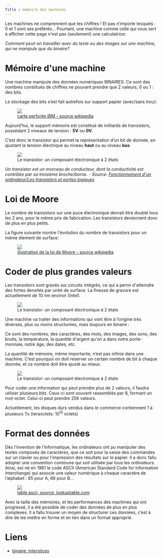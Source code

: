 ```yaml
---
Title : memoire des machines
---
```


Les machines ne comprennent que les chiffres ! Et pas n’importe lesquels : 0 et 1 sont ses préférés... Pourtant, une machine comme celle qui vous sert à afficher cette page n'est pas (seulement) une calculatrice:

*Comment peut-on travailler avec du texte ou des images sur une machine, qui ne manipule que du binaire?*

# Mémoire d'une machine
Une machine manipule des données numériques BINAIRES. Ce sont des nombres constitués de chiffres ne pouvant prendre que 2 valeurs, 0 ou 1 : des bits.

Le stockage des bits s’est fait autrefois sur support papier (avec/sans trou):

<figure>
  <a href="https://fr.wikipedia.org/wiki/Codage_des_caract%C3%A8res_sur_carte_perfor%C3%A9e">
  <img src="../images/carte.png">
  <figcaption>carte perforée IBM - source wikipedia</figcaption></a>
</figure>


Aujourd’hui, le support mémoire est constitué de milliards de transistors, possédant 2 niveaux de tension : **5V** ou **0V**.

C’est donc le transistor qui permet la représentation d’un bit de donnée, en ajustant la tension électrique au niveau **haut** ou au niveau **bas**.

<figure>
  <img src="../images/transistor.png">
  <figcaption>Le transistor: un composant électronique à 2 états</figcaption>
</figure>

*Un transistor est un morceau de conducteur, dont la conductivité est contrôlée par sa troisième broche/borne. - Source: [Fonctionnement d'un ordinateur/Les transistors et portes logiques](https://fr.wikibooks.org/wiki/Fonctionnement_d%27un_ordinateur/Les_transistors_et_portes_logiques)* 

# Loi de Moore
Le nombre de transistors sur une puce électronique devrait être doublé tous les 2 ans, pour le même prix de fabrication. Les transistors deviennent donc de plus en plus petits.

La figure suivante montre l'évolution du nombre de transistors pour un même élement de surface:

<figure>
  <img src="../images/mem-moore.png">
  <a href="https://fr.wikipedia.org/wiki/Loi_de_Moore">
  <figcaption>illustration de la loi de Moore - source wikipedia</figcaption></a>
</figure>

# Coder de plus grandes valeurs
Les transistors sont gravés sur circuits intégrés, ce qui a permi d'atteindre des fortes densités par unité de surface. La finesse de gravure est actuellement de 10 nm environ (Intel).

<figure>
  <img src="../images/memory.png">
  <figcaption>Le transistor: un composant électronique à 2 états</figcaption>
</figure>


Une machine va traiter des informations qui vont être à l’origine très diverses, plus ou moins structurées, mais toujours en binaire : 

Ce sont des nombres, des caractères, des mots, des images, des sons, des bruits, la température, la quantité d'argent qu'on a dans notre porte-monnaie, notre âge, des dates, etc. 

La quantité de mémoire, même importante, n’est pas infinie dans une machine. C’est pourquoi on doit reserver un certain nombre de bit à chaque donnée, et ce nombre doit être ajusté au mieux.


<figure>
  <img src="../images/mem-bits.png">
  <figcaption>Le transistor: un composant électronique à 2 états</figcaption>
</figure>

Pour coder une information qui peut prendre plus de 2 valeurs, il faudra utiliser plusieurs *bits*. Ceux-ci sont souvent rassemblés par 8, formant un mot-octet. Celui-ci peut prendre 256 valeurs.

Actuellement, les disques durs vendus dans le commerce contiennent 1 à plusieurs To (teraoctets: 10<sup>15</sup> octets)

# Format des données
Dès l’invention de l’informatique, les ordinateurs ont pu manipuler des textes composés de caractères, que ce soit pour la saisie des commandes sur un clavier ou pour l’impression des résultats sur le papier. Il a donc fallu adopter une convention commune qui soit utilisée par tous les ordinateurs. Ainsi, est né en 1961 le code ASCII (American Standard Code for Information Interchange) qui associe une valeur numérique à chaque caractère de l’alphabet : 65 pour A, 66 pour B…

<figure>
  <a href="https://www.lookuptables.com/text/ascii-table">
  <img src="../images/ascii.png">
  <figcaption>table ascii, source: lookuptable.com</figcaption></a>
</figure>

Avec la taille des mémoires, et les performances des machines qui ont progressé, il a été possible de coder des données de plus en plus complexes. Il a fallu trouver un moyen de structurer ces données, c’est à dire de les mettre en forme et en lien dans un format approprié.

# Liens
* [binaire: interstices](https://interstices.info/nom-de-code-binaire/)
